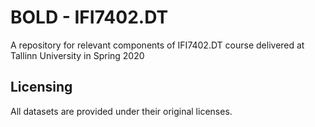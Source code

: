 # BOLD - 	IFI7402.DT
A repository for relevant components of IFI7402.DT course delivered at Tallinn University in Spring 2020 

## Licensing
All datasets are provided under their original licenses. 
